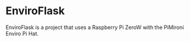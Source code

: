 <H1> EnviroFlask </H1>
<p> EnviroFlask is a project that uses a Raspberry Pi ZeroW with the PiMironi
 Enviro Pi Hat.</p>

